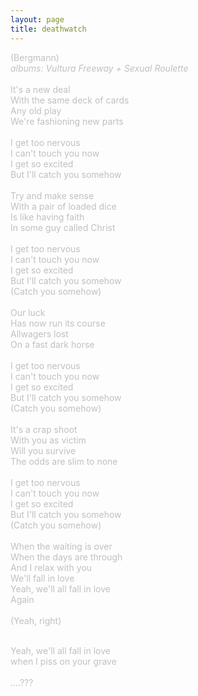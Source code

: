 ```yaml
---
layout: page
title: deathwatch
---
```

<span style="color: #c0c0c0">(Bergmann)<br /><span style="font-style: italic">albums: Vultura Freeway + Sexual Roulette</span><br /><br />It's a new deal<br />With the same deck of cards<br />Any old play<br />We're fashioning new parts<br /><br />I get too nervous<br />I can't touch you now<br />I get so excited<br />But I'll catch you somehow<br /><br />Try and make sense<br />With a pair of loaded dice<br />Is like having faith<br />In some guy called Christ<br /><br />I get too nervous<br />I can't touch you now<br />I get so excited<br />But I'll catch you somehow<br />(Catch you somehow)<br /><br />Our luck <br />Has now run its course<br />Allwagers lost<br />On a fast dark horse<br /><br />I get too nervous<br />I can't touch you now<br />I get so excited<br />But I'll catch you somehow<br />(Catch you somehow)<br /><br />It's a crap shoot<br />With you as victim<br />Will you survive<br />The odds are slim to none<br /><br />I get too nervous<br />I can't touch you now<br />I get so excited<br />But I'll catch you somehow<br />(Catch you somehow)<br /><br />When the waiting is over<br />When the days are through<br />And I relax with you<br />We'll fall in love<br />Yeah, we'll all fall in love<br />Again<br /><br />(Yeah, right)<br /></span><div><span style="color: #c0c0c0" class="Apple-style-span"><br /></span></div><div><span style="color: #c0c0c0" class="Apple-style-span">Yeah, we'll all fall in love</span></div><div><span style="color: #c0c0c0" class="Apple-style-span">when I piss on your grave</span></div><div><span style="color: #c0c0c0" class="Apple-style-span"><br /></span></div><div><span style="color: #c0c0c0" class="Apple-style-span">....???</span></div>
